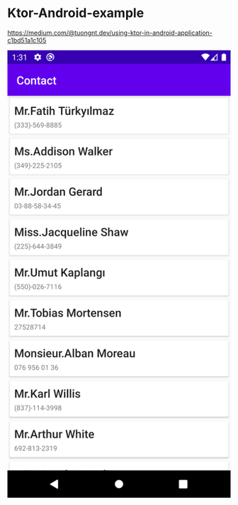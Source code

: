 # Ktor-Android-example

https://medium.com/@tuongnt.dev/using-ktor-in-android-application-c1bd51a1c105


![Screenshot](https://raw.githubusercontent.com/alanrb/Ktor-Android-example/master/screenshot.png)
